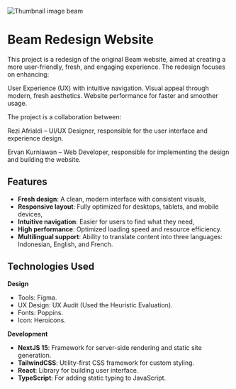 ![Thumbnail image beam](./public/images/thumbnail.webp)

# Beam Redesign Website

This project is a redesign of the original Beam website, aimed at creating a more user-friendly, fresh, and engaging experience. The redesign focuses on enhancing:

User Experience (UX) with intuitive navigation.
Visual appeal through modern, fresh aesthetics.
Website performance for faster and smoother usage.

The project is a collaboration between:

Rezi Afrialdi – UI/UX Designer, responsible for the user interface and experience design.

Ervan Kurniawan – Web Developer, responsible for implementing the design and building the website.

## Features

- **Fresh design**: A clean, modern interface with consistent visuals,
- **Responsive layout**: Fully optimized for desktops, tablets, and mobile devices,
- **Intuitive navigation**: Easier for users to find what they need,
- **High performance**: Optimized loading speed and resource efficiency.
- **Multilingual support**: Ability to translate content into three languages: Indonesian, English, and French.

## Technologies Used

**Design**

- Tools: Figma.
- UX Design: UX Audit (Used the Heuristic Evaluation).
- Fonts: Poppins.
- Icon: Heroicons.

**Development**

- **NextJS 15**: Framework for server-side rendering and static site generation.
- **TailwindCSS**: Utility-first CSS framework for custom styling.
- **React**: Library for building user interface.
- **TypeScript**: For adding static typing to JavaScript.
